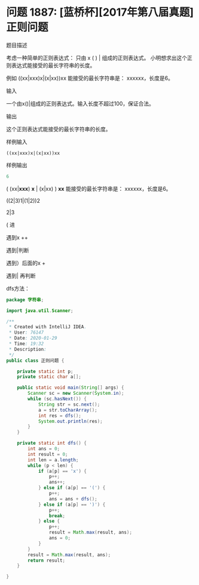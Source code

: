 #  **问题 1887: [蓝桥杯][2017年第八届真题]正则问题** 

题目描述

考虑一种简单的正则表达式：
只由 x ( ) | 组成的正则表达式。
小明想求出这个正则表达式能接受的最长字符串的长度。


例如 ((xx|xxx)x|(x|xx))xx 能接受的最长字符串是： xxxxxx，长度是6。

输入

一个由x()|组成的正则表达式。输入长度不超过100，保证合法。

输出

这个正则表达式能接受的最长字符串的长度。

样例输入

```
((xx|xxx)x|(x|xx))xx
```

样例输出

```java
6
```

 (    (xx|**xxx**) **x**   |   (x|xx)  )    **xx** 能接受的最长字符串是： xxxxxx，长度是6。 

((2|3)1|(1|2))2

2|3



( 进

遇到x ++

遇到|判断

遇到）后面的x +

遇到| 再判断

dfs方法：

```java
package 字符串;

import java.util.Scanner;

/**
 * Created with IntelliJ IDEA.
 * User: 76147
 * Date: 2020-01-29
 * Time: 19:32
 * Description:
 */
public class 正则问题 {

    private static int p;
    private static char a[];

    public static void main(String[] args) {
        Scanner sc = new Scanner(System.in);
        while (sc.hasNext()) {
            String str = sc.next();
            a = str.toCharArray();
            int res = dfs();
            System.out.println(res);
        }
    }

    private static int dfs() {
        int ans = 0;
        int result = 0;
        int len = a.length;
        while (p < len) {
            if (a[p] == 'x') {
                p++;
                ans++;
            } else if (a[p] == '(') {
                p++;
                ans = ans + dfs();
            } else if (a[p] == ')') {
                p++;
                break;
            } else {
                p++;
                result = Math.max(result, ans);
                ans = 0;
            }
        }
        result = Math.max(result, ans);
        return result;
    }

}
```

